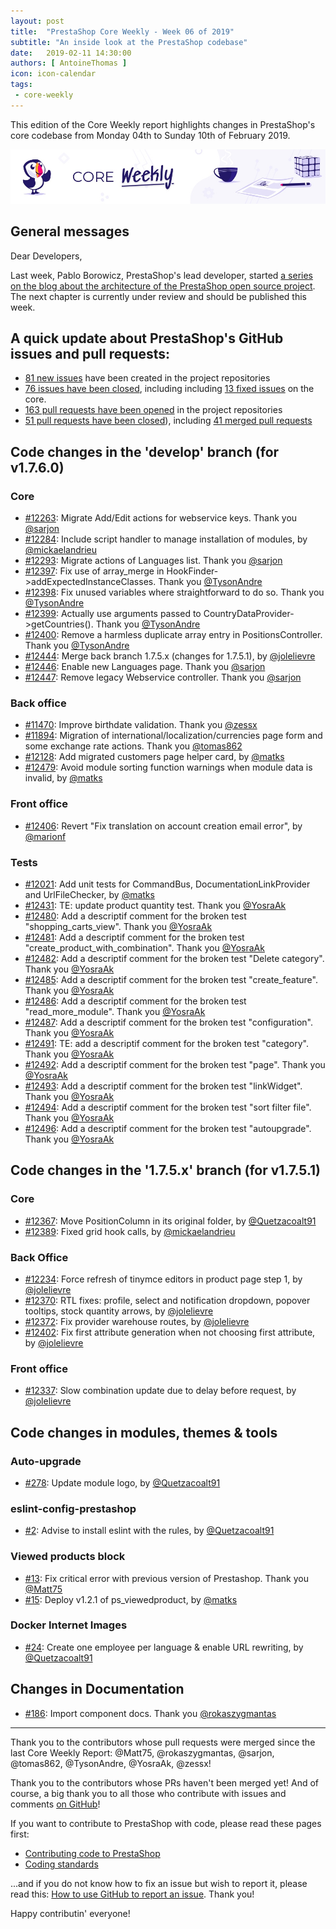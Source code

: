 ```yaml
---
layout: post
title:  "PrestaShop Core Weekly - Week 06 of 2019"
subtitle: "An inside look at the PrestaShop codebase"
date:   2019-02-11 14:30:00
authors: [ AntoineThomas ]
icon: icon-calendar
tags:
 - core-weekly
---
```


This edition of the Core Weekly report highlights changes in PrestaShop's core codebase from Monday 04th to Sunday 10th of February 2019.

![Core Weekly banner](/assets/images/2018/12/banner-core-weekly.jpg)


## General messages

Dear Developers,

Last week, Pablo Borowicz, PrestaShop's lead developer, started [a series on the blog about the architecture of the PrestaShop open source project](http://build.prestashop.com/news/prestashop-in-2019-and-beyond-introduction/). The next chapter is currently under review and should be published this week.


## A quick update about PrestaShop's GitHub issues and pull requests:

- [81 new issues](https://github.com/search?q=org%3APrestaShop+is%3Apublic++-repo%3Aprestashop%2Fprestashop.github.io++is%3Aissue+created%3A2019-02-04..2019-02-10) have been created in the project repositories
- [76 issues have been closed](https://github.com/search?q=org%3APrestaShop+is%3Apublic++-repo%3Aprestashop%2Fprestashop.github.io++is%3Aissue+closed%3A2019-02-04..2019-02-10), including including [13 fixed issues](https://github.com/search?q=org%3APrestaShop+is%3Apublic++-repo%3Aprestashop%2Fprestashop.github.io++is%3Aissue+label%3Afixed+closed%3A2019-02-04..2019-02-10) on the core.
- [163 pull requests have been opened](https://github.com/search?q=org%3APrestaShop+is%3Apublic++-repo%3Aprestashop%2Fprestashop.github.io++is%3Apr+created%3A2019-02-04..2019-02-10) in the project repositories
- [51 pull requests have been closed](https://github.com/search?q=org%3APrestaShop+is%3Apublic++-repo%3Aprestashop%2Fprestashop.github.io++is%3Apr+closed%3A2019-02-04..2019-02-10)), including [41 merged pull requests](https://github.com/search?q=org%3APrestaShop+is%3Apublic++-repo%3Aprestashop%2Fprestashop.github.io++is%3Apr+merged%3A2019-02-04..2019-02-10)

## Code changes in the 'develop' branch (for v1.7.6.0)

### Core

* [#12263](https://github.com/PrestaShop/PrestaShop/pull/12263): Migrate Add/Edit actions for webservice keys. Thank you [@sarjon](https://github.com/sarjon)
* [#12284](https://github.com/PrestaShop/PrestaShop/pull/12284): Include script handler to manage installation of modules, by [@mickaelandrieu](https://github.com/mickaelandrieu)
* [#12293](https://github.com/PrestaShop/PrestaShop/pull/12293): Migrate actions of Languages list. Thank you [@sarjon](https://github.com/sarjon)
* [#12397](https://github.com/PrestaShop/PrestaShop/pull/12397): Fix use of array_merge in HookFinder->addExpectedInstanceClasses. Thank you [@TysonAndre](https://github.com/TysonAndre)
* [#12398](https://github.com/PrestaShop/PrestaShop/pull/12398): Fix unused variables where straightforward to do so. Thank you [@TysonAndre](https://github.com/TysonAndre)
* [#12399](https://github.com/PrestaShop/PrestaShop/pull/12399): Actually use arguments passed to CountryDataProvider->getCountries(). Thank you [@TysonAndre](https://github.com/TysonAndre)
* [#12400](https://github.com/PrestaShop/PrestaShop/pull/12400): Remove a harmless duplicate array entry in PositionsController. Thank you [@TysonAndre](https://github.com/TysonAndre)
* [#12444](https://github.com/PrestaShop/PrestaShop/pull/12444): Merge back branch 1.7.5.x (changes for 1.7.5.1), by [@jolelievre](https://github.com/jolelievre)
* [#12446](https://github.com/PrestaShop/PrestaShop/pull/12446): Enable new Languages page. Thank you [@sarjon](https://github.com/sarjon)
* [#12447](https://github.com/PrestaShop/PrestaShop/pull/12447): Remove legacy Webservice controller. Thank you [@sarjon](https://github.com/sarjon)


### Back office

* [#11470](https://github.com/PrestaShop/PrestaShop/pull/11470): Improve birthdate validation. Thank you [@zessx](https://github.com/zessx)
* [#11894](https://github.com/PrestaShop/PrestaShop/pull/11894): Migration of international/localization/currencies page form and some exchange rate actions. Thank you [@tomas862](https://github.com/tomas862)
* [#12128](https://github.com/PrestaShop/PrestaShop/pull/12128): Add migrated customers page helper card, by [@matks](https://github.com/matks)
* [#12479](https://github.com/PrestaShop/PrestaShop/pull/12479): Avoid module sorting function warnings when module data is invalid, by [@matks](https://github.com/matks)


### Front office

* [#12406](https://github.com/PrestaShop/PrestaShop/pull/12406): Revert "Fix translation on account creation email error", by [@marionf](https://github.com/marionf)


### Tests

* [#12021](https://github.com/PrestaShop/PrestaShop/pull/12021): Add unit tests for CommandBus, DocumentationLinkProvider and UrlFileChecker, by [@matks](https://github.com/matks)
* [#12431](https://github.com/PrestaShop/PrestaShop/pull/12431): TE: update product quantity test. Thank you [@YosraAk](https://github.com/YosraAk)
* [#12480](https://github.com/PrestaShop/PrestaShop/pull/12480): Add a descriptif comment for the broken test "shopping_carts_view". Thank you [@YosraAk](https://github.com/YosraAk)
* [#12481](https://github.com/PrestaShop/PrestaShop/pull/12481): Add a descriptif comment for the broken test "create_product_with_combination". Thank you [@YosraAk](https://github.com/YosraAk)
* [#12482](https://github.com/PrestaShop/PrestaShop/pull/12482): Add a descriptif comment for the broken test "Delete category". Thank you [@YosraAk](https://github.com/YosraAk)
* [#12485](https://github.com/PrestaShop/PrestaShop/pull/12485): Add a descriptif comment for the broken test "create_feature". Thank you [@YosraAk](https://github.com/YosraAk)
* [#12486](https://github.com/PrestaShop/PrestaShop/pull/12486): Add a descriptif comment for the broken test "read_more_module". Thank you [@YosraAk](https://github.com/YosraAk)
* [#12487](https://github.com/PrestaShop/PrestaShop/pull/12487): Add a descriptif comment for the broken test "configuration". Thank you [@YosraAk](https://github.com/YosraAk)
* [#12491](https://github.com/PrestaShop/PrestaShop/pull/12491): TE: add a descriptif comment for the broken test "category". Thank you [@YosraAk](https://github.com/YosraAk)
* [#12492](https://github.com/PrestaShop/PrestaShop/pull/12492): Add a descriptif comment for the broken test "page". Thank you [@YosraAk](https://github.com/YosraAk)
* [#12493](https://github.com/PrestaShop/PrestaShop/pull/12493): Add a descriptif comment for the broken test "linkWidget". Thank you [@YosraAk](https://github.com/YosraAk)
* [#12494](https://github.com/PrestaShop/PrestaShop/pull/12494): Add a descriptif comment for the broken test "sort filter file". Thank you [@YosraAk](https://github.com/YosraAk)
* [#12496](https://github.com/PrestaShop/PrestaShop/pull/12496): Add a descriptif comment for the broken test "autoupgrade". Thank you [@YosraAk](https://github.com/YosraAk)


## Code changes in the '1.7.5.x' branch (for v1.7.5.1)

### Core

* [#12367](https://github.com/PrestaShop/PrestaShop/pull/12367): Move PositionColumn in its original folder, by [@Quetzacoalt91](https://github.com/Quetzacoalt91)
* [#12389](https://github.com/PrestaShop/PrestaShop/pull/12389): Fixed grid hook calls, by [@mickaelandrieu](https://github.com/mickaelandrieu)


### Back Office


* [#12234](https://github.com/PrestaShop/PrestaShop/pull/12234): Force refresh of tinymce editors in product page step 1, by [@jolelievre](https://github.com/jolelievre)
* [#12370](https://github.com/PrestaShop/PrestaShop/pull/12370): RTL fixes: profile, select and notification dropdown, popover tooltips, stock quantity arrows, by [@jolelievre](https://github.com/jolelievre)
* [#12372](https://github.com/PrestaShop/PrestaShop/pull/12372): Fix provider warehouse routes, by [@jolelievre](https://github.com/jolelievre)
* [#12402](https://github.com/PrestaShop/PrestaShop/pull/12402): Fix first attribute generation when not choosing first attribute, by [@jolelievre](https://github.com/jolelievre)


### Front office

* [#12337](https://github.com/PrestaShop/PrestaShop/pull/12337): Slow combination update due to delay before request, by [@jolelievre](https://github.com/jolelievre)


## Code changes in modules, themes & tools


###  Auto-upgrade

* [#278](https://github.com/PrestaShop/autoupgrade/pull/278): Update module logo, by [@Quetzacoalt91](https://github.com/Quetzacoalt91)


### eslint-config-prestashop

* [#2](https://github.com/PrestaShop/eslint-config/pull/2): Advise to install eslint with the rules, by [@Quetzacoalt91](https://github.com/Quetzacoalt91)


### Viewed products block

* [#13](https://github.com/PrestaShop/ps_viewedproduct/pull/13): Fix critical error with previous version of Prestashop. Thank you [@Matt75](https://github.com/Matt75)
* [#15](https://github.com/PrestaShop/ps_viewedproduct/pull/15): Deploy v1.2.1 of ps_viewedproduct, by [@matks](https://github.com/matks)


### Docker Internet Images

* [#24](https://github.com/PrestaShop/docker-internal-images/pull/24): Create one employee per language & enable URL rewriting, by [@Quetzacoalt91](https://github.com/Quetzacoalt91)


## Changes in Documentation

* [#186](https://github.com/PrestaShop/docs/pull/186): Import component docs. Thank you [@rokaszygmantas](https://github.com/rokaszygmantas)


<hr />

Thank you to the contributors whose pull requests were merged since the last Core Weekly Report: @Matt75, @rokaszygmantas, @sarjon, @tomas862, @TysonAndre, @YosraAk, @zessx!

Thank you to the contributors whose PRs haven't been merged yet! And of course, a big thank you to all those who contribute with issues and comments [on GitHub](https://github.com/PrestaShop/PrestaShop)!

If you want to contribute to PrestaShop with code, please read these pages first:

 * [Contributing code to PrestaShop](https://devdocs.prestashop.com/1.7/contribute/contribution-guidelines/)
 * [Coding standards](https://devdocs.prestashop.com/1.7/development/coding-standards/)

...and if you do not know how to fix an issue but wish to report it, please read this: [How to use GitHub to report an issue](https://devdocs.prestashop.com/1.7/contribute/contribute-reporting-issues/). Thank you!

Happy contributin' everyone!
